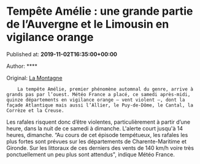 
# Tempête Amélie : une grande partie de l’Auvergne et le Limousin en vigilance orange

Published at: **2019-11-02T16:35:00+00:00**

Author: ****

Original: [La Montagne](https://www.lamontagne.fr/clermont-ferrand-63000/actualites/tempete-amelie-une-grande-partie-de-lauvergne-et-le-limousin-en-vigilance-orange_13676374/)


        La tempête Amélie, premier phénomène automnal du genre, arrive à grands pas par l’ouest. Météo France a placé, ce samedi après-midi, quinze départements en vigilance orange – vent violent –, dont la façade Atlantique mais aussi l’Allier, le Puy-de-Dôme, le Cantal, la Corrèze et la Creuse. 
      
Les rafales risquent donc d’être violentes, particulièrement à partir d’une heure, dans la nuit de ce samedi à dimanche. L'alerte court jusqu'à 14 heures, dimanche.
“Au cours de cet épisode tempétueux, les rafales les plus fortes sont prévues sur les départements de Charente-Maritime et Gironde. Sur les littoraux de ces derniers des vents de 140 km/h voire très ponctuellement un peu plus sont attendus", indique Météo France.
